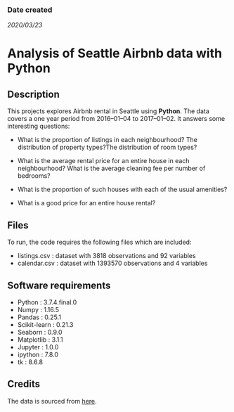 ### Date created
*2020/03/23*

# Analysis of Seattle Airbnb data with **Python**


## Description
This projects explores Airbnb rental in Seattle using **Python**. The data covers a one year period from 2016–01–04 to 2017–01–02. It answers some interesting questions:

* What is the proportion of listings in each neighbourhood? The distribution of property types?The distribution of room types?
* What is the average rental price for an entire house in each neighbourhood? 
    What is the average cleaning fee per number of bedrooms?

* What is the proportion of such houses  with each of the usual amenities?
* What is a good price for an entire house rental?

## Files 
To run, the code requires the following files which are included:
* listings.csv      : dataset with 3818 observations and  92 variables
* calendar.csv      : dataset with 1393570 observations  and 4 variables


## Software requirements

* Python           : 3.7.4.final.0
* Numpy            : 1.16.5
* Pandas           : 0.25.1
* Scikit-learn     : 0.21.3  
* Seaborn          : 0.9.0     
* Matplotlib       : 3.1.1  
* Jupyter          : 1.0.0   
* ipython          : 7.8.0 
* tk               : 8.6.8      

## Credits
The data is sourced from [here](https://www.kaggle.com/airbnb/seattle/data).


